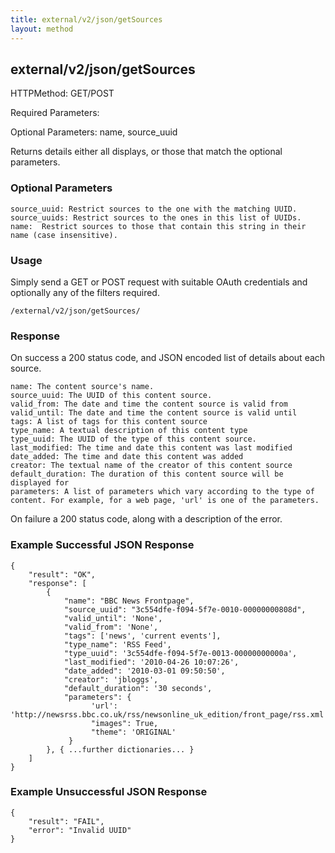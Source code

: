 ```yaml
---
title: external/v2/json/getSources
layout: method
---
```

## external/v2/json/getSources

HTTPMethod: GET/POST

Required Parameters: 

Optional Parameters: name, source_uuid


Returns details either all displays, or those that match the optional parameters.

### Optional Parameters

    source_uuid: Restrict sources to the one with the matching UUID.
    source_uuids: Restrict sources to the ones in this list of UUIDs.
    name:  Restrict sources to those that contain this string in their name (case insensitive).

### Usage

Simply send a GET or POST request with suitable OAuth credentials and optionally any of the filters required.

`/external/v2/json/getSources/`

### Response

On success a 200 status code, and JSON encoded list of details about each source.

    name: The content source's name.
    source_uuid: The UUID of this content source.
    valid_from: The date and time the content source is valid from
    valid_until: The date and time the content source is valid until
    tags: A list of tags for this content source
    type_name: A textual description of this content type
    type_uuid: The UUID of the type of this content source. 
    last_modified: The time and date this content was last modified
    date_added: The time and date this content was added
    creator: The textual name of the creator of this content source
    default_duration: The duration of this content source will be displayed for 
    parameters: A list of parameters which vary according to the type of content. For example, for a web page, 'url' is one of the parameters.
                
On failure a 200 status code, along with a description of the error.

### Example Successful JSON Response

    {
        "result": "OK",
        "response": [
            {
                "name": "BBC News Frontpage",
                "source_uuid": "3c554dfe-f094-5f7e-0010-00000000808d",
                "valid_until": 'None',
                "valid_from": 'None',
                "tags": ['news', 'current events'],
                "type_name": 'RSS Feed',
                "type_uuid": '3c554dfe-f094-5f7e-0013-00000000000a', 
                "last_modified": '2010-04-26 10:07:26',
                "date_added": '2010-03-01 09:50:50',
                "creator": 'jbloggs',
                "default_duration": '30 seconds',
                "parameters": {
                      'url': 'http://newsrss.bbc.co.uk/rss/newsonline_uk_edition/front_page/rss.xml',
                      "images": True,
                      "theme": 'ORIGINAL'
                 }
            }, { ...further dictionaries... }
        ]
    }

### Example Unsuccessful JSON Response

    {
        "result": "FAIL",
        "error": "Invalid UUID" 
    }
